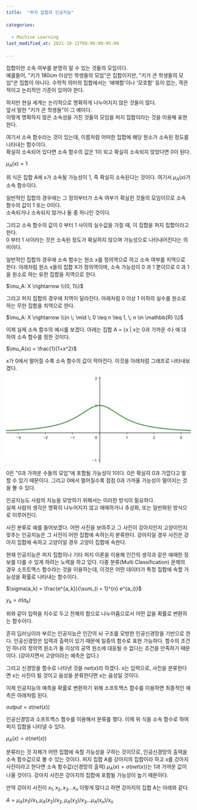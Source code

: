 ```yaml
---
title:  "퍼지 집합과 인공지능"

categories:

  - Machine Learning
last_modified_at: 2021-10-12T08:06:00-05:00

---
```



집합이란 소속 여부를 분명히 알 수 있는 것들의 모임이다.  
예를들어, "키가 180cm 이상인 학생들의 모임"은 집합이지만, "키가 큰 학생들의 모임"은 집합이 아니다. 
수학적 의미의 집합에서는 '애매함'이나 '모호함' 등이 없는, 객관적이고 논리적인 기준이 있어야 한다.

하지만 현실 세계는 논리적으로 명확하게 나누어지지 않은 것들이 많다.  
앞서 말한 "키가 큰 학생들"이 그 예이다.  
이렇게 명확하지 않은 소속성을 가진 것들의 모임을 퍼지 집합이라는 것을 이용해 표현한다.

여기서 소속 함수라는 것이 있는데, 이름처럼 어떠한 집합에 해당 원소가 소속된 정도를 나타내는 함수이다.  
확실히 소속되어 있다면 소속 함수의 값은 1이 되고 확실히 소속되지 않았다면 0이 된다.

$\mu_A(x) = 1$

위 식은 집합 A에 x가 소속될 가능성이 1, 즉 확실히 소속된다는 것이다. 
여기서 $\mu_A(x)$가 소속 함수이다. 

일반적인 집합의 경우에는 그 정의부터가 소속 여부가 확실힌 것들의 모임이므로 소속 함수의 값이 1 또는 0이다.  
소속되거나 소속되지 않거나 둘 중 하나인 것이다.

그리고 소속 함수의 값이 0 부터 1 사이의 실수값을 가질 때, 이 집합을 퍼지 집합이라고 한다.  
0 부터 1 사이라는 것은 소속된 정도가 확실하지 않으며 가능성으로 나타내어진다는 의미이다.

일반적인 집합의 경우에 소속 함수는 원소 x를 정의역으로 하고 소속 여부를 치역으로 한다. 
아래처럼 원소 x들의 집합 X가 정의역이며, 소속 가능성이 0 과 1 뿐이므로 0 과 1을 원소로 하는 유한 집합을 치역으로 한다.

$\mu_A: X \rightarrow \\{0, 1\\}$

그리고 퍼지 집합의 경우에 치역이 달라진다. 
아래처럼 0 이상 1 이하의 실수를 원소로 하는 무한 집합을 치역으로 한다.

$\mu_A: X \rightarrow \\{n \; \mid \;  0 \leq n \leq 1, \; n \in \mathbb{R} \\}$

이제 실제 소속 함수의 예시를 보겠다. 
아래는 집합 A = {x | x는 0과 가까운 수} 에 대하여 소속 함수를 정한 것이다. 

$\mu_A(x) = \frac{1}{1+x^2}$

x가 0에서 멀어질 수록 소속 함수의 값이 작아진다. 
이것을 아래처럼 그래프로 나타내보겠다. 

![](/assets/image/membership_function.jpg)

0은 "0과 가까운 수들의 모임"에 포함될 가능성이 1이다. 
0은 확실히 0과 가깝다고 말할 수 있기 때문이다. 
그리고 0에서 멀어질수록 점점 0과 가까울 가능성이 떨어지는 것을 볼 수 있다. 

인공지능도 사람의 지능을 모방하기 위해서는 이러한 방식이 필요하다.  
실제 사람의 생각은 명확히 나누어지지 않고 애매하거나 추상화, 또는 일반화된 방식으로 이루어진다.

사진 분류로 예를 들어보겠다. 
어떤 사진을 보여주고 그 사진이 강아지인지 고양이인지 맞추는 인공지능은 그 사진이 어떤 집합에 속하는지 분류한다.
강아지일 경우 사진은 강아지 집합에 속하고 고양이일 경우 고양이 집합에 속한다. 

현재 인공지능은 퍼지 집합이나 기타 퍼지 이론을 이용해 인간의 생각과 같은 애매한 정보를 다룰 수 있게 하려는 노력을 하고 있다. 
다중 분류(Multi Classification) 문제의 경우 소프트맥스 함수라는 것을 이용하는데, 이것은 어떤 데이터가 특정 집합에 속할 가능성을 확률로 나타내는 함수이다. 

$\sigma(a_k) = \frac{e^{a_k}}{\sum_{i = 1}^{n} e^{a_i}}$

$y_k = \sigma(a_k)$

위와 같이 입력을 지수로 두고 전체의 합으로 나누어줌으로서 어떤 값을 확률로 변환하는 함수이다.

흔히 딥러닝이라 부르는 인공지능은 인간의 뇌 구조를 모방한 인공신경망을 기반으로 한다. 
인공신경망은 입력과 출력이 있기 때문에 일종의 함수로 표현 가능하다. 
함수의 조건인 하나의 정의역 원소가 둘 이상의 공역 원소에 대응될 수 없다는 조건을 만족하기 때문이다. (강아지면서 고양이라는 예측은 없다.)

그리고 신경망을 함수로 나타낸 것을 $net(x)$라 하겠다. 
x는 입력으로, 사진을 분류한다면 x는 사진이 될 것이고 음성을 분류한다면 x는 음성일 것이다. 

이제 인공지능의 예측을 확률로 변환하기 위해 소프트맥스 함수를 이용하면 최종적인 예측은 아래처럼 된다. 

$output = \sigma(net(x))$

인공신경망과 소프트맥스 함수를 이용해서 분류를 했다. 
이제 위 식을 소속 함수로 하여 퍼지 집합을 나타낼 수 있다. 

$\mu_A(x) = \sigma(net(x))$

분류라는 것 자체가 어떤 집합에 속할 가능성을 구하는 것이므로, 인공신경망의 출력을 소속 함수값으로 볼 수 있는 것이다. 
퍼지 집합 A를 강아지의 집합이라 하고 x를 강아지 사진이라고 한다면 소속 함수값(신경망의 출력) $\mu_A(x) = \sigma(net(x))$는 1과 가까운 값이 나올 것이다. 
강아지 사진은 강아지의 집합에 포함될 가능성이 높기 때문이다. 

만약 강아지 사진이 $x_1, x_2, x_3 ... x_n$ 이렇게 많다고 하면 강아지의 집합 A는 아래와 같다. 

$A = {\mu_A(x_1)/x_1, \mu_A(x_2)/x_2, \mu_A(x_3)/x_3 ... \mu_A(x_n)/x_n}$








 












